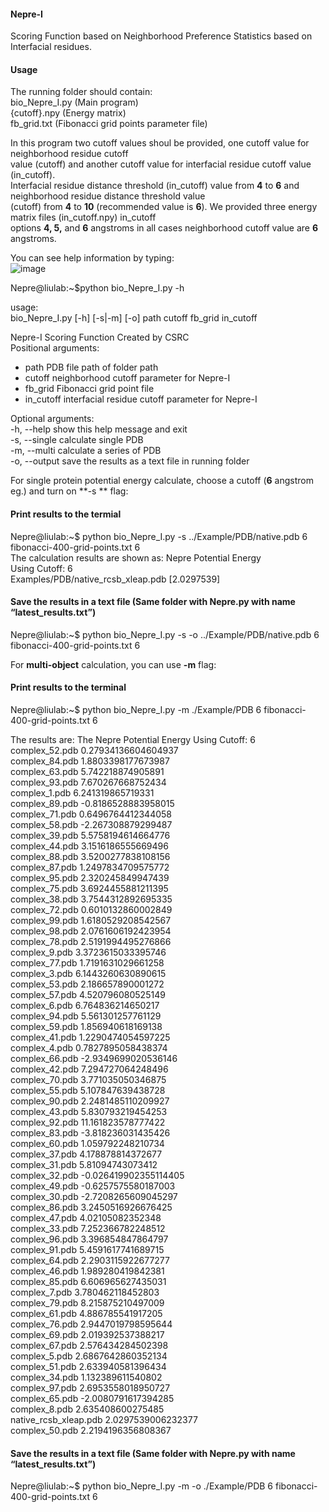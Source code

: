 #### Nepre-I ####
Scoring Function based on Neighborhood Preference Statistics based on Interfacial residues. 

#### Usage ####  
The running folder should contain:\
bio_Nepre_I.py (Main program) \
{cutoff}.npy (Energy matrix) \
fb_grid.txt (Fibonacci grid points parameter file)

In this program two cutoff values shoul be provided, one cutoff value for neighborhood residue cutoff \
value (cutoff) and another cutoff value for interfacial residue cutoff value (in_cutoff). \
Interfacial residue distance threshold (in_cutoff) value from **4** to **6** and neighborhood residue distance threshold value \
(cutoff) from **4** to **10** (recommended value is **6**). We provided three energy matrix files (in_cutoff.npy) in_cutoff \
options **4, 5,** and **6** angstroms in all cases neighborhood cutoff value are **6** angstroms.

You can see help information by typing:\
![image](https://user-images.githubusercontent.com/92762541/140528886-4bdebeac-3d7b-4181-a7e0-b9309a0f4e5b.png)

Nepre@liulab:~$python bio_Nepre_I.py -h 

usage: \
bio_Nepre_I.py  [-h] [-s|-m] [-o]   path cutoff  fb_grid  in_cutoff 

Nepre-I Scoring Function Created by CSRC \
Positional arguments: 
  * path		PDB file path of folder path 
  * cutoff		neighborhood cutoff parameter for Nepre-I 
  * fb_grid		Fibonacci grid point file 
  * in_cutoff  interfacial residue cutoff parameter for Nepre-I 

Optional arguments: \
   -h,  --help  show this help message and exit \
   -s,  --single  calculate single PDB \
   -m,  --multi  calculate a series of PDB \
   -o,  --output  save the results as a text file in running folder 

For single protein potential energy calculate, choose a cutoff (**6** angstrom eg.) and turn on **-s ** flag:

#### Print results to the termial ####

Nepre@liulab:~$ python bio_Nepre_I.py  -s  ../Example/PDB/native.pdb 6 fibonacci-400-grid-points.txt 6 \
The calculation results are shown as:
Nepre Potential Energy \
Using Cutoff: 6 \
Examples/PDB/native_rcsb_xleap.pdb [2.0297539] 
#### Save the results in a text file (Same folder with Nepre.py with name “latest_results.txt”) ####
Nepre@liulab:~$ python bio_Nepre_I.py  -s  -o  ../Example/PDB/native.pdb 6 fibonacci-400-grid-points.txt  6

For **multi-object** calculation, you can use **-m** flag:
#### Print results to the terminal ####
Nepre@liulab:~$ python bio_Nepre_I.py -m ./Example/PDB 6   fibonacci-400-grid-points.txt  6

The results are:
The Nepre Potential Energy
Using Cutoff: 6 \
complex_52.pdb      0.27934136604604937 \
complex_84.pdb      1.8803398177673987 \
complex_63.pdb      5.742218874905891 \
complex_93.pdb      7.670267668752434 \
complex_1.pdb      6.241319865719331 \
complex_89.pdb      -0.8186528883958015 \
complex_71.pdb      0.6496764412344058 \
complex_58.pdb      -2.267308879299487 \
complex_39.pdb      5.5758194614664776 \
complex_44.pdb      3.1516186555669496 \
complex_88.pdb      3.5200277838108156 \
complex_87.pdb      1.2497834709575772 \
complex_95.pdb      2.320245849947439 \
complex_75.pdb      3.6924455881211395 \
complex_38.pdb      3.7544312892695335 \
complex_72.pdb      0.6010132860002849 \
complex_99.pdb      1.6180529208542567 \
complex_98.pdb      2.0761606192423954 \
complex_78.pdb      2.5191994495276866 \
complex_9.pdb      3.3723615033395746 \
complex_77.pdb      1.7191631029661258 \
complex_3.pdb      6.1443260630890615 \
complex_53.pdb      2.186657890001272 \
complex_57.pdb      4.520796080525149 \
complex_6.pdb      6.764836214650217 \
complex_94.pdb      5.561301257761129 \
complex_59.pdb      1.856940618169138 \
complex_41.pdb      1.2290474054597225 \
complex_4.pdb      0.7827895058438374 \
complex_66.pdb      -2.9349699020536146 \
complex_42.pdb      7.294727064248496 \
complex_70.pdb      3.771035050346875 \
complex_55.pdb      5.107847639438728 \
complex_90.pdb      2.2481485110209927 \
complex_43.pdb      5.830793219454253 \
complex_92.pdb      11.161823578777422 \
complex_83.pdb      -3.818236031435426 \
complex_60.pdb      1.059792248210734 \
complex_37.pdb      4.178878814372677 \
complex_31.pdb      5.81094743073412 \
complex_32.pdb      -0.026419902355114405 \
complex_49.pdb      -0.6257575580187003 \
complex_30.pdb      -2.7208265609045297 \
complex_86.pdb      3.2450516926676425 \
complex_47.pdb      4.02105082352348 \
complex_33.pdb      7.252366782248512 \
complex_96.pdb      3.396854847864797 \
complex_91.pdb      5.4591617741689715 \
complex_64.pdb      2.2903115922677277 \
complex_46.pdb      1.989280419842381 \
complex_85.pdb      6.606965627435031 \
complex_7.pdb      3.780462118452803 \
complex_79.pdb      8.215875210497009 \
complex_61.pdb      4.886785541917205 \
complex_76.pdb      2.9447019798595644 \
complex_69.pdb 	    2.019392537388217 \
complex_67.pdb 		     2.576434284502398 \
complex_5.pdb      2.6867642860352134 \
complex_51.pdb      2.633940581396434 \
complex_34.pdb      1.132389611540802 \
complex_97.pdb      2.6953558018950727 \
complex_65.pdb      -2.0080791617394285 \
complex_8.pdb      2.635408600275485 \
native_rcsb_xleap.pdb      2.0297539006232377 \
complex_50.pdb      2.2194196356808367

#### Save the results in a text file (Same folder with Nepre.py with name “latest_results.txt”) ####
Nepre@liulab:~$ python bio_Nepre_I.py -m -o ./Example/PDB 6   fibonacci-400-grid-points.txt  6



